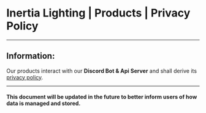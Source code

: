 # Inertia Lighting | Products | Privacy Policy

---

## Information:
Our products interact with our **Discord Bot & Api Server** and shall derive its [privacy policy](../discord-bot-api-server/README.md).

---

#### This document will be updated in the future to better inform users of how data is managed and stored.
